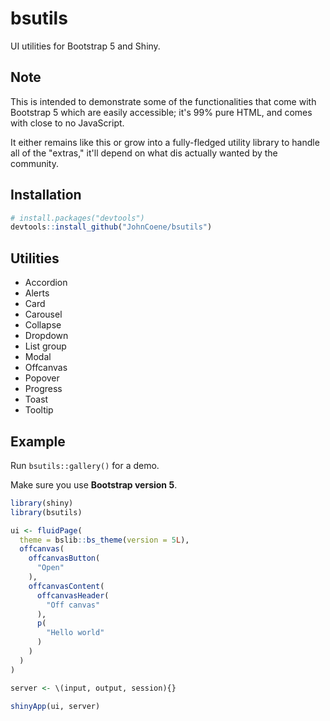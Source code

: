 <!-- badges: start -->
<!-- badges: end -->

# bsutils

UI utilities for Bootstrap 5 and Shiny.

## Note

This is intended to demonstrate some of the functionalities
that come with Bootstrap 5 which are easily accessible;
it's 99% pure HTML, and comes with close to no JavaScript.

It either remains like this or grow into a fully-fledged
utility library to handle all of the "extras," it'll
depend on what dis actually wanted by the community.

## Installation

``` r
# install.packages("devtools")
devtools::install_github("JohnCoene/bsutils")
```

## Utilities

- Accordion
- Alerts
- Card
- Carousel
- Collapse
- Dropdown
- List group
- Modal
- Offcanvas
- Popover
- Progress
- Toast
- Tooltip

## Example

Run `bsutils::gallery()` for a demo.

Make sure you use __Bootstrap version 5__.

```r
library(shiny)
library(bsutils)

ui <- fluidPage(
  theme = bslib::bs_theme(version = 5L),
  offcanvas(
    offcanvasButton(
      "Open"
    ),
    offcanvasContent(
      offcanvasHeader(
        "Off canvas"
      ),
      p(
        "Hello world"
      )
    )
  )
)

server <- \(input, output, session){}

shinyApp(ui, server)
```
